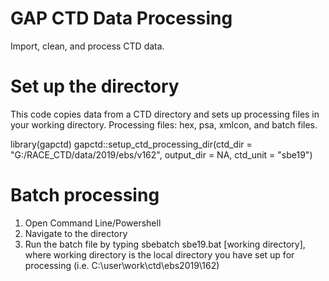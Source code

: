 # GAP CTD Data Processing

Import, clean, and process CTD data.

# Set up the directory

This code copies data from a CTD directory and sets up processing files in your working directory. Processing files: hex, psa, xmlcon, and batch files.

library(gapctd)
gapctd::setup_ctd_processing_dir(ctd_dir = "G:/RACE_CTD/data/2019/ebs/v162",
                                 output_dir = NA,
                                 ctd_unit = "sbe19")

# Batch processing

1. Open Command Line/Powershell
2. Navigate to the directory
3. Run the batch file by typing sbebatch sbe19.bat [working directory], where working directory is the local directory you have set up for processing (i.e. C:\user\work\ctd\ebs2019\162)


